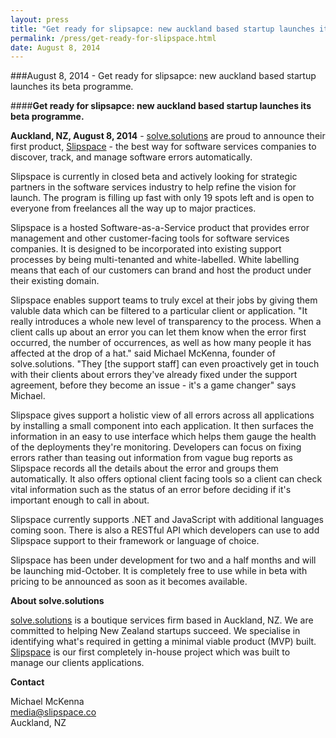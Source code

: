 ```yaml
---
layout: press
title: "Get ready for slipsapce: new auckland based startup launches its beta programme."
permalink: /press/get-ready-for-slipspace.html
date: August 8, 2014
---
```


###August 8, 2014 - Get ready for slipsapce: new auckland based startup launches its beta programme.

####**Get ready for slipsapce: new auckland based startup launches its beta programme.**

**Auckland, NZ, August 8, 2014** - [solve.solutions](http://solve.solutions) are proud to announce their first product, [Slipspace](http://slipspace.co) - the best way for software services companies to discover, track, and manage software errors automatically.

Slipspace is currently in closed beta and actively looking for strategic partners in the software services industry to help refine the vision for launch. 
The program is filling up fast with only 19 spots left and is open to everyone from freelances all the way up to major practices.

Slipspace is a hosted Software-as-a-Service product that provides error management and other customer-facing tools for software services companies. 
It is designed to be incorporated into existing support processes by being multi-tenanted and white-labelled. White labelling means that each of our customers can brand and host the product under their existing domain.

Slipspace enables support teams to truly excel at their jobs by giving them valuble data which can be filtered to a particular client or application.
"It really introduces a whole new level of transparency to the process. When a client calls up about an error you can let them know when the error first occurred, the number of occurrences, as well as how many people it has affected at the drop of a hat." said Michael McKenna, founder of solve.solutions. "They [the support staff] can even proactively get in touch with their clients about errors they've already fixed under the support agreement, before they become an issue - it's a game changer" says Michael.

Slipspace gives support a holistic view of all errors across all applications by installing a small component into each application. It then surfaces the information in an easy to use interface which helps them gauge the health of the deployments they're monitoring. Developers can focus on fixing errors rather than teasing out information from vague bug reports as Slipspace records all the details about the error and groups them automatically. It also offers optional client facing tools so a client can check vital information such as the status of an error before deciding if it's important enough to call in about.

Slipspace currently supports .NET and JavaScript with additional languages coming soon. There is also a RESTful API which developers can use to add Slipspace support to their framework or language of choice.

Slipspace has been under development for two and a half months and will be launching mid-October. It is completely free to use while in beta with pricing to be announced as soon as it becomes available.

**About solve.solutions**

[solve.solutions](http://solve.solutions) is a boutique services firm based in Auckland, NZ. We are committed to helping New Zealand startups succeed. 
We specialise in identifying what's required in getting a minimal viable product (MVP) built.
[Slipspace](http://slipspace.co) is our first completely in-house project which was built to manage our clients applications.

**Contact**

Michael McKenna <br />
<a href="mailto:media@slipspace.co">media@slipspace.co</a><br />
Auckland, NZ